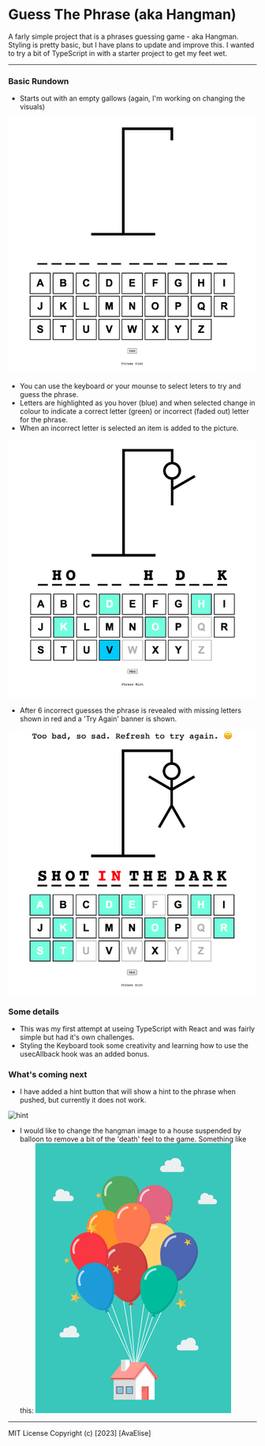 # Guess The Phrase (aka Hangman)

A farly simple project that is a phrases guessing game - aka Hangman. Styling is pretty basic, but I have plans to update and improve this. I wanted to try a bit of TypeScript in with a starter project to get my feet wet.

---

### Basic Rundown

- Starts out with an empty gallows (again, I'm working on changing the visuals)

![start](./demo_pictures/Screenshot%202023-01-20%20at%203.00.18%20PM.png 'Game Start')

- You can use the keyboard or your mounse to select leters to try and guess the phrase.
- Letters are highlighted as you hover (blue) and when selected change in colour to indicate a correct letter (green) or incorrect (faded out) letter for the phrase.
- When an incorrect letter is selected an item is added to the picture.

![guessing](./demo_pictures/Screenshot%202023-01-20%20at%203.00.54%20PM.png 'Active Keyboard')

- After 6 incorrect guesses the phrase is revealed with missing letters shown in red and a 'Try Again' banner is shown.

![lost](./demo_pictures/Screenshot%202023-01-20%20at%203.02.58%20PM.png 'lost game')

### Some details

- This was my first attempt at useing TypeScript with React and was fairly simple but had it's own challenges.
- Styling the Keyboard took some creativity and learning how to use the usecAllback hook was an added bonus.

### What's coming next

- I have added a hint button that will show a hint to the phrase when pushed, but currently it does not work.

![hint](./demo_pictures/Screenshot%202023-01-20%20at%203.04.39%20PM.png, 'Hint')

- I would like to change the hangman image to a house suspended by balloon to remove a bit of the 'death' feel to the game. Something like this:
  ![house](./demo_pictures/Screenshot%202023-01-20%20at%203.05.37%20PM.png 'balloon house')

---

MIT License Copyright (c) [2023] [AvaElise]
